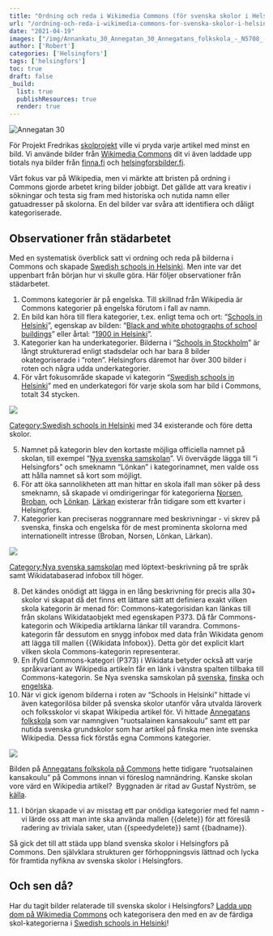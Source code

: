 ```yaml
---
title: "Ordning och reda i Wikimedia Commons (för svenska skolor i Helsingfors)"
url: "/ordning-och-reda-i-wikimedia-commons-for-svenska-skolor-i-helsingfors/"
date: "2021-04-19"
images: ["/img/Annankatu_30_Annegatan_30_Annegatans_folkskola_-_N5708_-_hkm.HKMS000005-km0000lylb-scaled.jpg"]
author: ['Robert']
categories: ['Helsingfors']
tags: ['helsingfors']
toc: true
draft: false
_build:
  list: true
  publishResources: true
  render: true
---
```


![Annegatan 30](/img/Annankatu_30_Annegatan_30_Annegatans_folkskola_-_N5708_-_hkm.HKMS000005-km0000lylb-scaled.jpg)


För Projekt Fredrikas [skolprojekt](https://projektfredrika.fi/skolprojektet-tackblogg/) ville vi pryda varje artikel med minst en bild. Vi använde bilder från [Wikimedia Commons](https://commons.wikimedia.org/wiki/Main_Page) dit vi även laddade upp tiotals nya bilder från [finna.fi](https://finna.fi/) och [helsingforsbilder.fi](https://www.helsingforsbilder.fi/). 

Vårt fokus var på Wikipedia, men vi märkte att bristen på ordning i Commons gjorde arbetet kring bilder jobbigt. Det gällde att vara kreativ i sökningar och testa sig fram med historiska och nutida namn eller gatuadresser på skolorna. En del bilder var svåra att identifiera och dåligt kategoriserade. 

## Observationer från städarbetet

Med en systematisk överblick satt vi ordning och reda på bilderna i Commons och skapade [Swedish schools in Helsinki](https://commons.wikimedia.org/wiki/Category:Swedish_schools_in_Helsinki). Men inte var det uppenbart från början hur vi skulle göra. Här följer observationer från städarbetet. 

1.  Commons kategorier är på engelska. Till skillnad från Wikipedia är Commons kategorier på engelska förutom i fall av namn. 
2.  En bild kan höra till flera kategorier, t.ex. enligt tema och ort: “[Schools in Helsinki](https://commons.wikimedia.org/wiki/Category:Schools_in_Helsinki)”, egenskap av bilden: “[Black and white photographs of school buildings](https://commons.wikimedia.org/wiki/Category:Black_and_white_photographs_of_schools)” eller årtal: “[1900 in Helsinki](https://commons.wikimedia.org/wiki/Category:1900_in_Helsinki)”. 
3.  Kategorier kan ha underkategorier. Bilderna i “[Schools in Stockholm](https://commons.wikimedia.org/wiki/Category:Schools_in_Stockholm)” är långt strukturerad enligt stadsdelar och har bara 8 bilder okategoriserade i “roten”. Helsingfors däremot har över 300 bilder i roten och några udda underkategorier. 
4.  För vårt fokusområde skapade vi kategorin “[Swedish schools in Helsinki](https://commons.wikimedia.org/wiki/Category:Swedish_schools_in_Helsinki)” med en underkategori för varje skola som har bild i Commons, totalt 34 stycken. 

![](https://lh5.googleusercontent.com/H2wAXQqLLthAPgdyHOzttE9GWe54CfdA4aZBDzfXhrvsNgIIc-K4Qu8JV48SDmRKfM9n6rfjBtH5RTOgga5GH5IWmepwSa9uuK0ybVg13HM2Jjw9iFPzNPgbexh__OGWwuSzQ-ut)

[Category:Swedish schools in Helsinki](https://commons.wikimedia.org/wiki/Category:Swedish_schools_in_Helsinki) med 34 existerande och före detta skolor. 

5.  Namnet på kategorin blev den kortaste möjliga officiella namnet på skolan, till exempel “[Nya svenska samskolan](https://commons.wikimedia.org/wiki/Category:Nya_svenska_samskolan)”. Vi övervägde lägga till “i Helsingfors” och smeknamn “Lönkan” i kategorinamnet, men valde oss att hålla namnet så kort som möjligt.
6.  För att öka sannolikheten att man hittar en skola ifall man söker på dess smeknamn, så skapade vi omdirigeringar för kategorierna [Norsen](https://commons.wikimedia.org/wiki/Category:Norsen), [Broban](https://commons.wikimedia.org/wiki/Category:Broban), och [Lönkan](https://commons.wikimedia.org/wiki/Category:L%C3%B6nkan). [Lärkan](https://commons.wikimedia.org/wiki/Category:L%C3%A4rkan) existerar från tidigare som ett kvarter i Helsingfors. 
7.  Kategorier kan preciseras noggrannare med beskrivningar - vi skrev på svenska, finska och engelska för de mest prominenta skolorna med internationellt intresse (Broban, Norsen, Lönkan, Lärkan). 

![](/2021/04/image-1-1024x672.png)

[Category:Nya svenska samskolan](https://commons.wikimedia.org/wiki/Category:Nya_svenska_samskolan) med löptext-beskrivning på tre språk samt Wikidatabaserad infobox till höger.

8.  Det kändes onödigt att lägga in en lång beskrivning för precis alla 30+ skolor vi skapat då det finns ett lättare sätt att definiera exakt vilken skola kategorin är menad för: Commons-kategorisidan kan länkas till från skolans Wikidataobjekt med egenskapen P373. Då får Commons-kategorin och Wikipedia artiklarna länkar till varandra. Commons-kategorin får dessutom en snygg infobox med data från Wikidata genom att lägga till mallen {{Wikidata Infobox}}. Detta gör det explicit klart vilken skola Commons-kategorin representerar.
9.  En ifylld Commons-kategori (P373) i Wikidata betyder också att varje språkvariant av Wikipedia artikeln får en länk i vänstra spalten tillbaka till Commons-kategorin. Se Nya svenska samskolan på [svenska](https://sv.wikipedia.org/wiki/Nya_svenska_samskolan), [finska](https://fi.wikipedia.org/wiki/L%C3%B6nkan) och [engelska](https://en.wikipedia.org/wiki/Nya_svenska_samskolan). 
10.  När vi gick igenom bilderna i roten av “Schools in Helsinki” hittade vi även kategorilösa bilder på svenska skolor utanför våra utvalda läroverk och folksskolor vi skapat Wikipedia artikel för. Vi hittade [Annegatans folkskola](https://commons.wikimedia.org/wiki/File:Annankatu_30,_Annegatan_30,_Annegatans_folkskola_-_N5708_-_hkm.HKMS000005-km0000lylb.jpg) som var namngiven “ruotsalainen kansakoulu” samt ett par nutida svenska grundskolor som har artikel på finska men inte svenska Wikipedia. Dessa fick förstås egna Commons kategorier. 

![](https://lh4.googleusercontent.com/RUtRecfXeVfjFJhaiqiSG2DK4VrWUGQID3BhX8hUMIALA9MhOddNij6lHvlr74-LZXJzkGXB4voyity7vvd4EZMm2RZqPbwLhi0qYytXsiQqIKMAOjkQOtZlpCj2NHe8tSs3ik7j)

Bilden på [Annegatans folkskola på Commons](https://commons.wikimedia.org/wiki/File:Annankatu_30,_Annegatan_30,_Annegatans_folkskola_-_N5708_-_hkm.HKMS000005-km0000lylb.jpg) hette tidigare “ruotsalainen kansakoulu” på Commons innan vi föreslog namnändring. Kanske skolan vore värd en Wikipedia artikel?  Byggnaden är ritad av Gustaf Nyström, se [källa](http://www.annantalo.fi/sv/historia).

11.  I början skapade vi av misstag ett par onödiga kategorier med fel namn - vi lärde oss att man inte ska använda mallen {{delete}} för att föreslå radering av triviala saker, utan {{speedydelete}} samt {{badname}}. 

Så gick det till att städa upp bland svenska skolor i Helsingfors på Commons. Den självklara strukturen ger förhoppningsvis lättnad och lycka för framtida nyfikna av svenska skolor i Helsingfors.

## Och sen då?

Har du tagit bilder relaterade till svenska skolor i Helsingfors? [Ladda upp dom på Wikimedia Commons](https://commons.wikimedia.org/wiki/Special:UploadWizard) och kategorisera den med en av de färdiga skol-kategorierna i [Swedish schools in Helsinki](https://commons.wikimedia.org/wiki/Category:Swedish_schools_in_Helsinki)!
